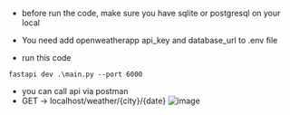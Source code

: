 * before run the code, make sure you have sqlite or postgresql on your local

* You need add openweatherapp api_key and database_url to .env file

* run this code 
```
fastapi dev .\main.py --port 6000    
```

* you can call api via postman
* GET -> localhost/weather/{city}/{date}
![image](https://github.com/ismcagilci/weather_app/assets/50598846/c66a0075-feb8-4545-97b6-000b89df4d02)

